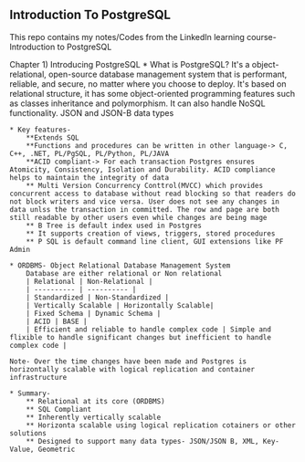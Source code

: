 ## Introduction To PostgreSQL

This repo contains my notes/Codes from the LinkedIn learning course- Introduction to PostgreSQL

Chapter 1) Introducing PostgreSQL
    * What is PostgreSQL?
        It's a object-relational, open-source database management system that is performant, reliable, and secure, no matter where you choose to deploy. It's based on relational structure, it has some object-oriented programming features such as classes inheritance and polymorphism. It can also handle NoSQL functionality. JSON and JSON-B data types
    
    * Key features-
        **Extends SQL
        **Functions and procedures can be written in other language-> C, C++, .NET, PL/PgSQL, PL/Python, PL/JAVA
        **ACID compliant-> For each transaction Postgres ensures Atomicity, Consistency, Isolation and Durability. ACID compliance helps to maintain the integrity of data
        ** Multi Version Concurrency Conttrol(MVCC) which provides concurrent access to database without read blocking so that readers do not block writers and vice versa. User does not see any changes in data unlss the transaction in committed. The row and page are both still readable by other users even while changes are being mage
        ** B Tree is default index used in Postgres
        ** It supports creation of views, triggers, stored procedures
        ** P SQL is default command line client, GUI extensions like PF Admin

    * ORDBMS- Object Relational Database Management System
        Database are either relational or Non relational
        | Relational | Non-Relational |
        | ---------- | ---------- |
        | Standardized | Non-Standardized | 
        | Vertically Scalable | Horizontally Scalable| 
        | Fixed Schema | Dynamic Schema | 
        | ACID | BASE |
        | Efficient and reliable to handle complex code | Simple and flixible to handle significant changes but inefficient to handle complex code |
    
    Note- Over the time changes have been made and Postgres is horizontally scalable with logical replication and container infrastructure

    * Summary-
        ** Relational at its core (ORDBMS)
        ** SQL Compliant
        ** Inherently vertically scalable
        ** Horizonta scalable using logical replication cotainers or other solutions
        ** Designed to support many data types- JSON/JSON B, XML, Key-Value, Geometric
